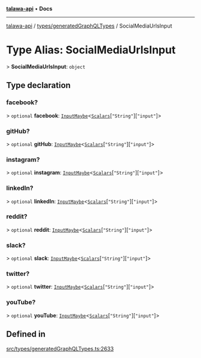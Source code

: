 [**talawa-api**](../../../README.md) • **Docs**

***

[talawa-api](../../../modules.md) / [types/generatedGraphQLTypes](../README.md) / SocialMediaUrlsInput

# Type Alias: SocialMediaUrlsInput

\> **SocialMediaUrlsInput**: `object`

## Type declaration

### facebook?

\> `optional` **facebook**: [`InputMaybe`](InputMaybe.md)\<[`Scalars`](Scalars.md)\[`"String"`\]\[`"input"`\]\>

### gitHub?

\> `optional` **gitHub**: [`InputMaybe`](InputMaybe.md)\<[`Scalars`](Scalars.md)\[`"String"`\]\[`"input"`\]\>

### instagram?

\> `optional` **instagram**: [`InputMaybe`](InputMaybe.md)\<[`Scalars`](Scalars.md)\[`"String"`\]\[`"input"`\]\>

### linkedIn?

\> `optional` **linkedIn**: [`InputMaybe`](InputMaybe.md)\<[`Scalars`](Scalars.md)\[`"String"`\]\[`"input"`\]\>

### reddit?

\> `optional` **reddit**: [`InputMaybe`](InputMaybe.md)\<[`Scalars`](Scalars.md)\[`"String"`\]\[`"input"`\]\>

### slack?

\> `optional` **slack**: [`InputMaybe`](InputMaybe.md)\<[`Scalars`](Scalars.md)\[`"String"`\]\[`"input"`\]\>

### twitter?

\> `optional` **twitter**: [`InputMaybe`](InputMaybe.md)\<[`Scalars`](Scalars.md)\[`"String"`\]\[`"input"`\]\>

### youTube?

\> `optional` **youTube**: [`InputMaybe`](InputMaybe.md)\<[`Scalars`](Scalars.md)\[`"String"`\]\[`"input"`\]\>

## Defined in

[src/types/generatedGraphQLTypes.ts:2633](https://github.com/PalisadoesFoundation/talawa-api/blob/7fc9f13527dc6ead651f268e58527dcc279b95bc/src/types/generatedGraphQLTypes.ts#L2633)
